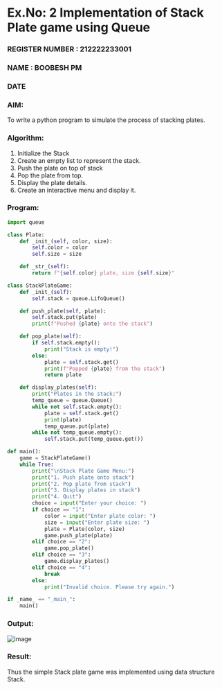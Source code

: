 # Ex.No: 2 Implementation of Stack Plate game using Queue                                                                          
### REGISTER NUMBER : 212222233001
### NAME : BOOBESH PM
### DATE
### AIM: 
To write a python program to simulate the process of stacking plates.
### Algorithm:
1. Initialize the Stack
2. Create an empty list to represent the stack.
3. Push the plate on top of stack
4. Pop the plate from top.
5. Display the plate details.
6. Create an interactive menu and display it.
### Program:
```py
import queue

class Plate:
    def _init_(self, color, size):
        self.color = color
        self.size = size

    def _str_(self):
        return f"{self.color} plate, size {self.size}"

class StackPlateGame:
    def _init_(self):
        self.stack = queue.LifoQueue()

    def push_plate(self, plate):
        self.stack.put(plate)
        print(f"Pushed {plate} onto the stack")

    def pop_plate(self):
        if self.stack.empty():
            print("Stack is empty!")
        else:
            plate = self.stack.get()
            print(f"Popped {plate} from the stack")
            return plate

    def display_plates(self):
        print("Plates in the stack:")
        temp_queue = queue.Queue()
        while not self.stack.empty():
            plate = self.stack.get()
            print(plate)
            temp_queue.put(plate)
        while not temp_queue.empty():
            self.stack.put(temp_queue.get())

def main():
    game = StackPlateGame()
    while True:
        print("\nStack Plate Game Menu:")
        print("1. Push plate onto stack")
        print("2. Pop plate from stack")
        print("3. Display plates in stack")
        print("4. Quit")
        choice = input("Enter your choice: ")
        if choice == "1":
            color = input("Enter plate color: ")
            size = input("Enter plate size: ")
            plate = Plate(color, size)
            game.push_plate(plate)
        elif choice == "2":
            game.pop_plate()
        elif choice == "3":
            game.display_plates()
        elif choice == "4":
            break
        else:
            print("Invalid choice. Please try again.")

if _name_ == "_main_":
    main()
```

### Output:
![image](https://github.com/user-attachments/assets/e9d32660-09b2-4886-a32b-8a670a46ec18)




### Result:
Thus the simple Stack plate game was implemented using data structure Stack.
